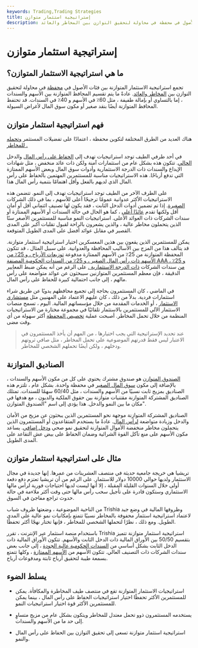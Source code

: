 ```yaml
---
keywords: Trading,Trading Strategies
title: إستراتيجية استثمار متوازن
description: تجمع استراتيجية الاستثمار المتوازنة بين فئات الأصول في محفظة في محاولة لتحقيق التوازن بين المخاطر والعائد.
---
```


# إستراتيجية استثمار متوازن
## ما هي استراتيجية الاستثمار المتوازن؟

تجمع استراتيجية الاستثمار المتوازنة بين فئات الأصول في [محفظة](/portfolio) في محاولة لتحقيق التوازن بين [المخاطر والعائد](/riskreturntradeoff). عادةً ما يتم تقسيم المحافظ المتوازنة بين الأسهم والسندات ، إما بالتساوي أو بإمالة طفيفة ، مثل 60٪ في الأسهم و 40٪ في السندات. قد تحتفظ المحافظ المتوازنة أيضًا بنقد صغير أو مكون سوق المال لأغراض السيولة.

## فهم استراتيجية استثمار متوازن

هناك العديد من الطرق المختلفة لتكوين محفظة ، اعتمادًا على تفضيلات المستثمر [وتحمله للمخاطر .](/risktolerance)

في أحد طرفي الطيف توجد استراتيجيات تهدف إلى [الحفاظ على رأس المال](/preservationofcapital) والدخل [الحالي](/currentincome). تتكون هذه بشكل عام من استثمارات آمنة ولكن ذات عائد منخفض ، مثل شهادات الإيداع والسندات ذات الدرجة الاستثمارية وأدوات سوق المال وبعض الأسهم الممتازة التي تدفع أرباحًا. هذه الاستراتيجيات مناسبة للمستثمرين المهتمين بالحفاظ على رأس المال الذي لديهم بالفعل وأقل اهتمامًا بتنمية رأس المال هذا.

على الطرف الآخر من الطيف توجد استراتيجيات تهدف إلى النمو. تتضمن هذه الاستراتيجيات الأكثر عدوانية عمومًا ترجيحًا أعلى للأسهم ، بما في ذلك الشركات [الصغيرة](/small-cap). إذا تم تضمين أدوات الدخل الثابت ، فقد يكون لها تصنيف ائتماني أقل أو أمان أقل ولكنها تقدم [عائدًا أعلى](/yield) ، كما هو الحال في حالة السندات أو الأسهم الممتازة أو سندات الشركات ذات العوائد الأعلى. استراتيجيات النمو مناسبة للمستثمرين الأصغر سنًا الذين يتحملون مخاطر عالية ، والذين يشعرون بالراحة لقبول تقلبات أكبر على المدى القصير في مقابل عوائد أفضل على المدى الطويل المتوقعة.

يمكن للمستثمرين الذين يقعون بين هذين المعسكرين اختيار استراتيجية استثمار متوازنة. قد يتألف هذا من المزج بين الأساليب المحافظة والعدوانية. على سبيل المثال ، قد تتكون المحفظة المتوازنة من 25٪ من الأسهم الممتازة مدفوعة [توزيعات الأرباح ، و 25٪ من الأسهم ذات رأس المال الصغير ، و 25٪ من السندات الحكومية المصنفة AAA ، و 25٪ من](/dividend) سندات الشركات [ذات الدرجة الاستثمارية .](/investmentgrade) على الرغم من أنه يمكن ضبط المعايير الدقيقة ، فإن معظم المستثمرين المتوازنين سيبحثون عن عوائد متواضعة على رأس مالهم ، إلى جانب احتمالية كبيرة للحفاظ على رأس المال.

في الماضي ، كان المستثمرون بحاجة إلى تجميع محافظهم يدويًا عن طريق شراء استثمارات فردية. بدلاً من ذلك ، كان عليهم الاعتماد على المهنيين مثل [مستشاري الاستثمار](/investmentadvisor) ، أو الخدمات المقدمة من خلال مؤسساتهم المالية. اليوم ، تسمح منصات الاستثمار الآلي للمستثمرين بالاستثمار تلقائيًا في مجموعة مختارة من الاستراتيجيات المنظمة من خلال تحمل المخاطر. أصبحت عملية [تخصيص المحفظة](/assetallocation) أكثر سهولة من أي وقت مضى.

> عند تحديد الإستراتيجية التي يجب اختيارها ، من المهم أن يأخذ المستثمرون في الاعتبار ليس فقط قدرتهم الموضوعية على تحمل المخاطر ، مثل صافي ثروتهم ودخلهم ، ولكن أيضًا تحملهم الشخصي للمخاطر.

>

## الصناديق المتوازنة

[الصندوق المتوازن](/balancedfund) هو صندوق مشترك يحتوي على كل من مكون الأسهم والسندات ، بالإضافة إلى مكون [سوق المال الصغير](/moneymarket) في محفظة واحدة. بشكل عام ، تلتزم هذه الصناديق بمزيج ثابت نسبيًا من الأسهم والسندات ، مثل 60/40 سهمًا للسندات. تمتلك الصناديق المشتركة المتوازنة مقتنيات متوازنة بين حقوق الملكية والديون ، مع هدفها في مكان ما بين النمو والدخل. هذا يؤدي إلى اسم "الصندوق المتوازن".

الصناديق المشتركة المتوازنة موجهة نحو المستثمرين الذين يبحثون عن مزيج من الأمان والدخل وزيادة متواضعة [لرأس المال](/capitalappreciation). عادةً ما يستخدم المتقاعدون أو المستثمرون الذين يتحملون مخاطر منخفضة الأموال المتوازنة لتحقيق نمو صحي [ودخل إضافي](/income). يساعد مكون الأسهم على منع تآكل القوة الشرائية وضمان الحفاظ على بيض عش التقاعد على المدى الطويل.

## مثال على استراتيجية استثمار متوازن

تريشيا هي خريجة جامعية حديثة في منتصف العشرينات من عمرها. إنها جديدة في مجال الاستثمار ولديها حوالي 10000 دولار للاستثمار. على الرغم من أن تريشيا تعتزم دفع دفعة أولى خلال السنوات القليلة المقبلة ، إلا أنها ليست لديها احتياجات فورية لرأس مالها الاستثماري وستكون قادرة على تأجيل سحب رأس مالها حتى وقت أكثر ملاءمة في حالة حدوث تراجع مفاجئ في السوق.

من الناحية الموضوعية ، وضعتها ظروف شباب Trishia وظروفها المالية في وضع جيد لاعتماد استراتيجية استثمار محفوفة بالمخاطر نسبيًا تتمتع بإمكانيات نمو عالية على المدى الطويل. ومع ذلك ، نظرًا لتحملها الشخصي للمخاطر ، فإنها تختار نهجًا أكثر تحفظًا.

باستخدام منصة استثمار عبر الإنترنت ، تقرر Trishia استراتيجية استثمار متوازنة تتميز بتقسيم 50/50 بين الأوراق المالية ذات الدخل الثابت والأسهم. تتكون الأوراق المالية ذات الدخل الثابت بشكل أساسي من [السندات الحكومية عالية الجودة](/government-bond) ، إلى جانب بعض سندات الشركات ذات التصنيف العالي. تتكون الأسهم من [الأسهم الممتازة](/bluechipstock) ، وكلها تتمتع بسمعة طيبة لتحقيق أرباح ثابتة ومدفوعات أرباح.

## يسلط الضوء

- استراتيجيات الاستثمار المتوازنة تقع في منتصف طيف المخاطرة والمكافأة. يمكن للمستثمرين الأكثر تحفظًا اختيار استراتيجيات الحفاظ على رأس المال ، بينما يمكن للمستثمرين الأكثر قوة اختيار استراتيجيات النمو.

- يستخدمه المستثمرون ذوو تحمل معتدل للمخاطر ويتكون بشكل عام من مزيج متساوٍ إلى حد ما من الأسهم والسندات.

- استراتيجية استثمار متوازنة تسعى إلى تحقيق التوازن بين الحفاظ على رأس المال والنمو.

